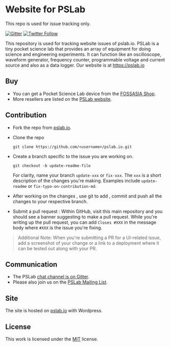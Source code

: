 # Website for PSLab

This repo is used for issue tracking only.

[![Gitter](https://badges.gitter.im/fossasia/pslab.svg)](https://gitter.im/fossasia/pslab?utm_source=badge&utm_medium=badge&utm_campaign=pr-badge)
[![Twitter Follow](https://img.shields.io/twitter/follow/pslabio.svg?style=social&label=Follow&maxAge=2592000?style=flat-square)](https://twitter.com/pslabio)

This repository is used for tracking website issues of pslab.io. PSLab is a tiny pocket science lab that provides an array of equipment for doing science and engineering experiments. It can function like an oscilloscope, waveform generator, frequency counter, programmable voltage and current source and also as a data logger. Our website is at https://pslab.io

## Buy

* You can get a Pocket Science Lab device from the [FOSSASIA Shop](https://fossasia.com).
* More resellers are listed on the [PSLab website](https://pslab.io/shop/).

## Contribution 

* Fork the repo from [pslab.io](https://github.com/fossasia/pslab.io).

* Clone the repo
  ```
  git clone https://github.com/<username>/pslab.io.git
  ```

* Create a branch specific to the issue you are working on.
  ```
  git checkout -b update-readme-file
  ```
  For clarity, name
    your branch `update-xxx` or `fix-xxx`. The `xxx` is a short
    description of the changes you're making. Examples include `update-readme` or
    `fix-typo-on-contribution-md`.

* After working on the changes , use git to add , commit and push all the changes to your respective branch.

* Submit a pull request :
  Within GitHub, visit this main repository and you should see a banner
    suggesting to make a pull request. While you're writing up the pull
    request, you can add `Closes #XXX` in the message body where `#XXX` is the
    issue you're fixing.
    
> Additional Note:  When you're submitting a PR for a UI-related issue, add a screenshot of your change or a link to a deployment where it can be tested out along with your PR.

## Communication

* The PSLab [chat channel is on Gitter](https://gitter.im/fossasia/pslab).
* Please also join us on the [PSLab Mailing List](https://groups.google.com/forum/#!forum/pslab-fossasia).

## Site

The site is hosted on [pslab.io](http://pslab.io) with Wordpress.

## License 

This work is licensed under the [MIT](https://github.com/BlackrockDigital/startbootstrap-clean-blog/blob/gh-pages/LICENSE) license.

